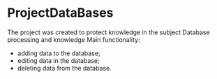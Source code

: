 # ProjectDataBases
The project was created to protect knowledge in the subject Database processing and knowledge
Main functionality:
 - adding data to the database;
 - editing data in the database;
 - deleting data from the database.
